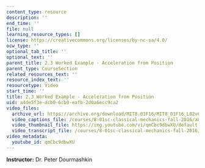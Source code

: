 ```yaml
---
content_type: resource
description: ''
end_time: ''
file: null
learning_resource_types: []
license: https://creativecommons.org/licenses/by-nc-sa/4.0/
ocw_type: ''
optional_tab_title: ''
optional_text: ''
parent_title: 2.3 Worked Example - Acceleration from Position
parent_type: CourseSection
related_resources_text: ''
resource_index_text: ''
resourcetype: Video
start_time: ''
title: 2.3 Worked Example - Acceleration from Position
uid: a4de5f3e-dcb0-6cb0-eafb-2d0a6ecc9ca2
video_files:
  archive_url: https://archive.org/download/MIT8.01F16/MIT8_01F16_L02v03_360p.mp4
  video_captions_file: /courses/8-01sc-classical-mechanics-fall-2016/a86b031ad2cc577397afcefcd02da5d4_qmCbc9dbwXU.vtt
  video_thumbnail_file: https://img.youtube.com/vi/qmCbc9dbwXU/default.jpg
  video_transcript_file: /courses/8-01sc-classical-mechanics-fall-2016/66ad7408df2fef5c25c6b4f099c05112_qmCbc9dbwXU.pdf
video_metadata:
  youtube_id: qmCbc9dbwXU
---
```


**Instructor:** Dr. Peter Dourmashkin

